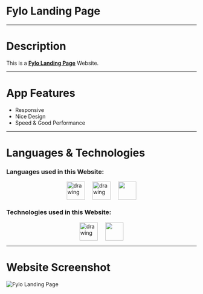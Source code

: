 # Fylo Landing Page

---

# Description

This is a [**Fylo Landing Page**](https://fylo-landing-p.vercel.app/) Website.

---

# App Features

- Responsive
- Nice Design
- Speed & Good Performance

---

# Languages & Technologies

### Languages used in this Website:

<div style="display: flex; justify-content: center; align-items: center; gap: 20px;">
  <a href="https://developer.mozilla.org/en-US/docs/Web/HTML"><img src="https://img.icons8.com/color/48/000000/html-5--v1.png" alt="drawing" width="48" height="48"/></a>
  <a href="https://developer.mozilla.org/en-US/docs/Web/CSS?retiredLocale=ar"><img src="https://img.icons8.com/color/48/000000/css3.png" alt="drawing" width="48" height="48"/></a>
  <a href="https://www.javascript.com/"><img src="https://img.icons8.com/color/48/000000/javascript--v2.png" width="48" height="48"/></a>
</div>

### Technologies used in this Website:

<div style="display: flex; justify-content: center; align-items: center; gap: 20px;">
  <a href="https://pugjs.org/"><img src="https://camo.githubusercontent.com/2eb688a747805c9acd144faf728c8a30f86fc4ca5fb39e6528232f0372151364/68747470733a2f2f63646e2e7261776769742e636f6d2f7075676a732f7075672d6c6f676f2f656563343336636565386664396431373236643738333963626539396431663639343639326330632f5356472f7075672d66696e616c2d6c6f676f2d5f2d636f6c6f75722d3132382e737667" alt="drawing" width="48" height="48"/></a>
   <a href="https://sass-lang.com/"><img src="https://static-00.iconduck.com/assets.00/sass-icon-512x512-wrsgqu3t.png" width="48" height="48"/></a>

</div>

---

# Website Screenshot

![Fylo Landing Page](https://github.com/ahmedmohmd/fylo-ladning-page/blob/main/app-screenshot.png?raw=true)
